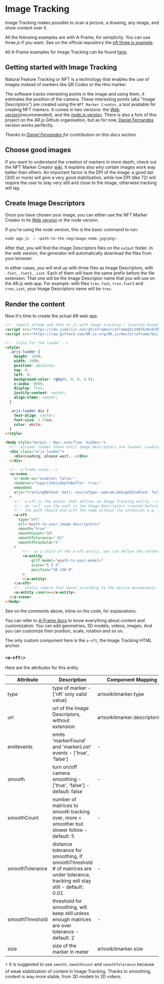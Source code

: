 # Image Tracking

Image Tracking makes possible to scan a picture, a drawing, any image, and show content over it.

All the following examples are with A-Frame, for semplicity. You can use three.js if you want. See on the official repository the [nft three.js example](https://github.com/AR-js-org/AR.js/blob/master/three.js/examples/nft.html).

All A-Frame examples for Image Tracking can be found [here](https://github.com/AR-js-org/AR.js/tree/master/aframe/examples/image-tracking/).

## Getting started with Image Tracking

Natural Feature Tracking or NFT is a technology that enables the use of images instead of markers like QR Codes or the Hiro marker.

The software tracks interesting points in the image and using them, it estimates the position of the camera. These interesting points (aka "Image Descriptors") are created using the `NFT Marker Creator`, a tool available for creating NFT markers. It comes in two versions: the [Web version](https://carnaux.github.io/NFT-Marker-Creator/)(recommended), and the [node.js version](https://github.com/Carnaux/NFT-Marker-Creator). There is also a fork of this project on the AR.js Github organisation, but as for now, [Daniel Fernandes](https://twitter.com/DanielCarnaux) version works perfectly.

*Thanks to [Daniel Fernandes](https://twitter.com/DanielCarnaux) for contribution on this docs section.*

## Choose good images

If you want to understand the creation of markers in more depth, check out the  NFT Marker Creator [wiki](https://github.com/Carnaux/NFT-Marker-Creator/wiki/Creating-good-markers). It explains also why certain images work way better than others. An important factor is the DPI of the image: a good dpi (300 or more) will give a very good stabilization, while low DPI (like 72) will require the user to stay very still and close to the image, otherwise tracking will lag.

## Create Image Descriptors

Once you have chosen your image, you can either use the NFT Marker Creator in its [Web version](https://carnaux.github.io/NFT-Marker-Creator/) or the node version.

If you're using the node version, this is the basic command to run:

```bash
node app.js -i <path-to-the-img/image-name.jpg/png>
```

After that, you will find the Image Descriptors files on the `output` folder. In the web version, the generator will automatically download the files from your browser.

In either cases, you will end up with three files as Image Descriptors, with `.fset`, `.fset3`, `.iset`.
Each of them will have the same prefix before the file extension. That one will be the Image Descriptor name that you will use on the AR.js web app.
For example: with files `trex.fset`, `trex.fset3` and `trex.iset`, your Image Descriptors name will be `trex`.

## Render the content

Now it's time to create the actual AR web app.

```html
<!-- import aframe and then ar.js with image tracking / location based features -->
<script src="https://cdn.jsdelivr.net/gh/aframevr/aframe@1c2407b26c61958baa93967b5412487cd94b290b/dist/aframe-master.min.js"></script>
<script src="https://raw.githack.com/AR-js-org/AR.js/master/aframe/build/aframe-ar-nft.js"></script>

<!-- style for the loader -->
<style>
  .arjs-loader {
    height: 100%;
    width: 100%;
    position: absolute;
    top: 0;
    left: 0;
    background-color: rgba(0, 0, 0, 0.8);
    z-index: 9999;
    display: flex;
    justify-content: center;
    align-items: center;
  }

  .arjs-loader div {
    text-align: center;
    font-size: 1.25em;
    color: white;
  }
</style>

<body style="margin : 0px; overflow: hidden;">
  <!-- minimal loader shown until image descriptors are loaded. Loading may take a while according to the device computational power -->
  <div class="arjs-loader">
    <div>Loading, please wait...</div>
  </div>

  <!-- a-frame scene -->
  <a-scene
    vr-mode-ui="enabled: false;"
    renderer="logarithmicDepthBuffer: true;"
    embedded
    arjs="trackingMethod: best; sourceType: webcam;debugUIEnabled: false;"
  >
    <!-- a-nft is the anchor that defines an Image Tracking entity -->
    <!-- on 'url' use the path to the Image Descriptors created before. -->
    <!-- the path should end with the name without the extension e.g. if file is 'pinball.fset' the path should end with 'pinball' -->
    <a-nft
      type="nft"
      url="<path-to-your-image-descriptors>"
      smooth="true"
      smoothCount="10"
      smoothTolerance=".01"
      smoothThreshold="5"
    >
        <!-- as a child of the a-nft entity, you can define the content to show. here's a GLTF model entity -->
        <a-entity
            gltf-model="<path-to-your-model>"
            scale="5 5 5"
            position="50 150 0"
        >
        </a-entity>
    </a-nft>
    <!-- static camera that moves according to the device movemenents -->
    <a-entity camera></a-entity>
  </a-scene>
</body>
```

See on the comments above, inline on the code, for explanations.

You can refer to [A-Frame docs](https://aframe.io/docs/1.0.0/introduction/) to know everything about content and customization. You can add geometries, 3D models, videos, images. And you can customize their position, scale, rotation and so on.

The only custom component here is the `a-nft`, the Image Tracking HTML anchor.

### `<a-nft\>`

Here are the attributes for this entity

| Attribute | Description | Component Mapping |
| --- | --- | --- |
| type | type of marker - ['nft' only valid value] | artoolkitmarker.type |
| url | url of the Image Descriptors, without extension | artoolkitmarker.descriptorsUrl |
| emitevents | emits 'markerFound' and 'markerLost' events - ['true', 'false'] | - |
| smooth | turn on/off camera smoothing - ['true', 'false'] - default: false | - |
| smoothCount | number of matrices to smooth tracking over, more = smoother but slower follow - default: 5 | - |
| smoothTolerance | distance tolerance for smoothing, if smoothThreshold # of matrices are under tolerance, tracking will stay still - default: 0.01 | - |
| smoothThreshold | threshold for smoothing, will keep still unless enough matrices are over tolerance - default: 2 | - |
| size | size of the marker in meter | artoolkitmarker.size |

⚡️ It is suggested to use `smooth`, `smoothCount` and `smoothTolerance` because of weak stabilization of content in Image Tracking. Thanks to smoothing, content is way more stable, from 3D models to 2D videos.
